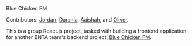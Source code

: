 Blue Chicken FM 

Contributors: [Jordan](https://github.com/jordan-s99), [Darania](https://github.com/DanaMurali), [Aaishah](https://github.com/aaisharif), and [Oliver](https://github.com/olivrrrrr).

This is a group React.js project, tasked with building a frontend application for another BNTA team's backend project, [Blue Chicken FM](https://github.com/zahir679/Project-API).
